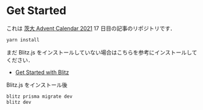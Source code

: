 # Get Started

これは [茨大 Advent Calendar 2021](https://adventar.org/calendars/6493) 17 日目の記事のリポジトリです．

```zsh
yarn install
```

まだ Blitz.js をインストールしていない場合はこちらを参考にインストールしてください．

- [Get Started with Blitz](https://blitzjs.com/docs/get-started)

Blitz.js をインストール後

```zsh
blitz prisma migrate dev
blitz dev
```
